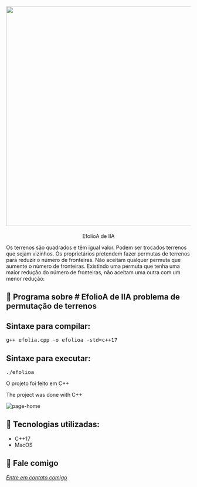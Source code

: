 <h1 align="center">
    <img width="600" src="cplusplus-2.png" />
</h1>


<p align="center">
EfolioA de IIA
    
Os terrenos são quadrados e têm igual valor. Podem ser trocados terrenos que sejam vizinhos. Os proprietários pretendem fazer permutas de terrenos para reduzir o número de fronteiras. Não aceitam qualquer permuta que aumente o número de fronteiras. Existindo uma permuta que tenha uma maior redução do número de fronteiras, não aceitam uma outra com um menor redução:
</p>

📌 Programa sobre # EfolioA de IIA
problema de permutação de terrenos
------------------

## Sintaxe para compilar:

<pre>g++ efolia.cpp -o efolioa -std=c++17</pre>

## Sintaxe para executar:
<pre>./efolioa </pre>


O projeto foi feito em C++


The project was done with C++


<img src="tela.png" alt="page-home">


🔧 Tecnologias utilizadas:
------------------

- C++17
- MacOS

💬 Fale comigo
------------------
[*Entre em contato comigo*](https://www.linkedin.com/in/ivo-baptista-3712144/)

